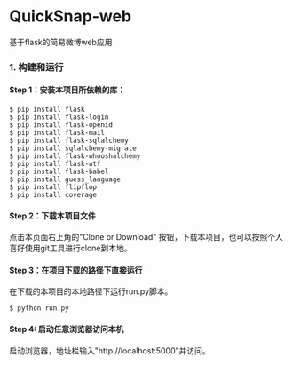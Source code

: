 # QuickSnap-web
基于flask的简易微博web应用

### 1. 构建和运行
  #### Step 1：安装本项目所依赖的库：
  
  ```
  $ pip install flask
  $ pip install flask-login
  $ pip install flask-openid
  $ pip install flask-mail
  $ pip install flask-sqlalchemy
  $ pip install sqlalchemy-migrate
  $ pip install flask-whooshalchemy
  $ pip install flask-wtf
  $ pip install flask-babel
  $ pip install guess_language
  $ pip install flipflop
  $ pip install coverage
  ```
  
  #### Step 2：下载本项目文件
  点击本页面右上角的"Clone or Download" 按钮，下载本项目，也可以按照个人喜好使用git工具进行clone到本地。
  
  #### Step 3：在项目下载的路径下直接运行
  在下载的本项目的本地路径下运行run.py脚本。
  
  ```
  $ python run.py
  ```
  
  #### Step 4: 启动任意浏览器访问本机
  启动浏览器，地址栏输入"http://localhost:5000"并访问。
  
  
  
